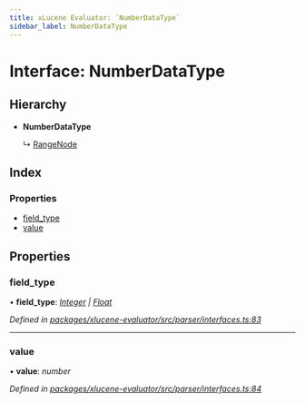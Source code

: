 ```yaml
---
title: xLucene Evaluator: `NumberDataType`
sidebar_label: NumberDataType
---
```


# Interface: NumberDataType

## Hierarchy

* **NumberDataType**

  ↳ [RangeNode](rangenode.md)

## Index

### Properties

* [field_type](numberdatatype.md#field_type)
* [value](numberdatatype.md#value)

## Properties

###  field_type

• **field_type**: *[Integer](../enums/fieldtype.md#integer) | [Float](../enums/fieldtype.md#float)*

*Defined in [packages/xlucene-evaluator/src/parser/interfaces.ts:83](https://github.com/terascope/teraslice/blob/78714a985/packages/xlucene-evaluator/src/parser/interfaces.ts#L83)*

___

###  value

• **value**: *number*

*Defined in [packages/xlucene-evaluator/src/parser/interfaces.ts:84](https://github.com/terascope/teraslice/blob/78714a985/packages/xlucene-evaluator/src/parser/interfaces.ts#L84)*
